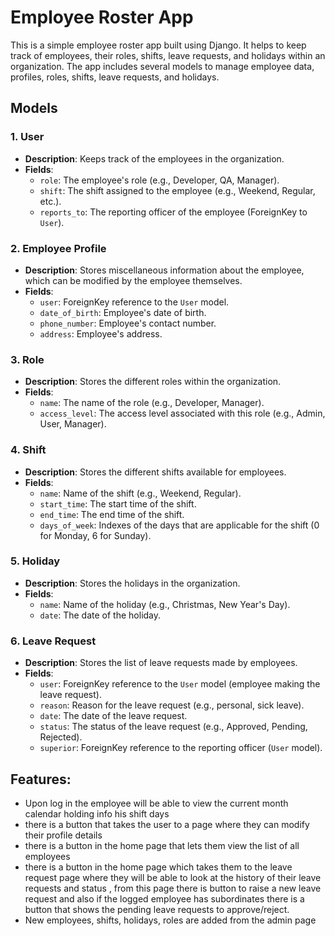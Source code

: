 # Employee Roster App

This is a simple employee roster app built using Django. It helps to keep track of employees, their roles, shifts, leave requests, and holidays within an organization. The app includes several models to manage employee data, profiles, roles, shifts, leave requests, and holidays.

## Models

### 1. **User**
- **Description**: Keeps track of the employees in the organization.
- **Fields**:
  - `role`: The employee's role (e.g., Developer, QA, Manager).
  - `shift`: The shift assigned to the employee (e.g., Weekend, Regular, etc.).
  - `reports_to`: The reporting officer of the employee (ForeignKey to `User`).

### 2. **Employee Profile**
- **Description**: Stores miscellaneous information about the employee, which can be modified by the employee themselves.
- **Fields**:
  - `user`: ForeignKey reference to the `User` model.
  - `date_of_birth`: Employee's date of birth.
  - `phone_number`: Employee's contact number.
  - `address`: Employee's address.

### 3. **Role**
- **Description**: Stores the different roles within the organization.
- **Fields**:
  - `name`: The name of the role (e.g., Developer, Manager).
  - `access_level`: The access level associated with this role (e.g., Admin, User, Manager).

### 4. **Shift**
- **Description**: Stores the different shifts available for employees.
- **Fields**:
  - `name`: Name of the shift (e.g., Weekend, Regular).
  - `start_time`: The start time of the shift.
  - `end_time`: The end time of the shift.
  - `days_of_week`: Indexes of the days that are applicable for the shift (0 for Monday, 6 for Sunday).

### 5. **Holiday**
- **Description**: Stores the holidays in the organization.
- **Fields**:
  - `name`: Name of the holiday (e.g., Christmas, New Year's Day).
  - `date`: The date of the holiday.

### 6. **Leave Request**
- **Description**: Stores the list of leave requests made by employees.
- **Fields**:
  - `user`: ForeignKey reference to the `User` model (employee making the leave request).
  - `reason`: Reason for the leave request (e.g., personal, sick leave).
  - `date`: The date of the leave request.
  - `status`: The status of the leave request (e.g., Approved, Pending, Rejected).
  - `superior`: ForeignKey reference to the reporting officer (`User` model).


## Features:
- Upon log in the employee will be able to view the current month calendar holding info his shift days
- there is a button that takes the user to a page where they can modify their profile details
- there is a button in the home page that lets them view the list of all employees
- there is a button in the home page which takes them to the leave request page where they will be able to look at the history of their leave requests and status , from this page there is button to raise a new leave request and also if the logged employee has subordinates there is a button that shows the pending leave requests to approve/reject.
- New employees, shifts, holidays, roles are added from the admin page
